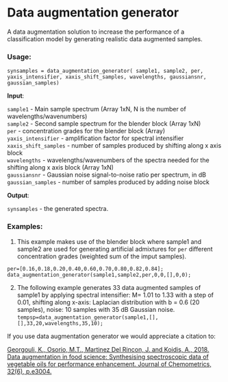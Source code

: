 # Data augmentation generator
A data augmentation solution to increase the performance of a classification model by generating realistic data augmented samples.

### Usage:
  `synsamples = data_augmentation_generator( sample1, sample2, per, yaxis_intensifier, xaxis_shift_samples, wavelengths, gaussiansnr, gaussian_samples)` 
 
**Input**:

 `sample1` - Main sample spectrum (Array 1xN, N is the number of
             wavelengths/wavenumbers)  
 `sample2` - Second sample spectrum for the blender block (Array 1xN)  
 `per` - concentration grades for the blender block (Array)  
 `yaxis_intensifier` - amplification factor for spectral intensifier  
 `xaxis_shift_samples` - number of samples produced by shifting
                         along x axis block  
 `wavelengths` - wavelengths/wavenumbers of the spectra needed
                 for the shifting along x axis block (Array 1xN)  
 `gaussiansnr` - Gaussian noise signal-to-noise ratio per spectrum, in dB  
 `gaussian_samples` - number of samples produced by adding noise
                      block
              
 **Output**:
 
 `synsamples` - the generated spectra.   

### Examples:
1. This example makes use of the blender block where sample1 and sample2 are used for generating artificial admixtures for `per` different concentration grades (weighted sum of the imput samples).
```
per=[0.16,0.18,0.20,0.40,0.60,0.70,0.80,0.82,0.84];
data_augmentation_generator(sample1,sample2,per,0,0,[],0,0); 
```
2. The following example generates 33 data augmented samples of sample1 by applying spectral intensifier: M= 1.01 to 1.33 with a step of 0.01, shifting along x-axis: Laplacian distribution with b = 0.6 (20 samples), noise: 10 samples with 35 dB Gaussian noise. 
`tempsp=data_augmentation_generator(sample1,[],[],33,20,wavelengths,35,10);`

If you use data augmentation generator we would appreciate a citation to:

[Georgouli, K., Osorio, M.T., Martinez Del Rincon, J. and Koidis, A., 2018. Data augmentation in food science: Synthesising spectroscopic data of vegetable oils for performance enhancement. Journal of Chemometrics, 32(6), p.e3004.](https://onlinelibrary.wiley.com/doi/full/10.1002/cem.3004?casa_token=2nxP1jZQdssAAAAA%3AZKK6sp65Uz1PsfCD5oJEqUP9vIyaJ1LkGbFPEagIQMuDNCnQYm2WceB0dB_tLzRi5pqUWkc43yALAYw)

